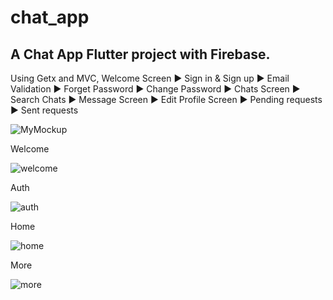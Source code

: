 # chat_app

## A Chat App Flutter project with Firebase.
Using Getx and MVC,
 Welcome Screen ► Sign in & Sign up ► Email Validation ► Forget Password ► Change Password ► Chats Screen ► Search Chats ► Message Screen  ► Edit Profile Screen ► Pending requests ► Sent requests

![MyMockup](https://github.com/yacinekadda8/flutter_chat_app/assets/79672812/534a25df-99a4-4d7f-9c40-0dfa6a6531b6)

Welcome

![welcome](https://github.com/yacinekadda8/flutter_chat_app/assets/79672812/13268384-eb64-404d-bb32-0ed27b261483)

Auth

![auth](https://github.com/yacinekadda8/flutter_chat_app/assets/79672812/ce943717-067e-4fa2-89aa-805ce02af1de)

Home

![home](https://github.com/yacinekadda8/flutter_chat_app/assets/79672812/79696e4a-7485-4fed-ad1d-d2a29a0924bb)

More

![more](https://github.com/yacinekadda8/flutter_chat_app/assets/79672812/2b33d00d-185d-43d7-a8ec-277dd5d2bded)




